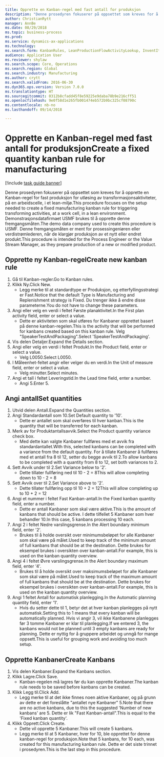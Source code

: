 ```yaml
--- 
title: Opprette en Kanban-regel med fast antall for produksjon
description: "Denne prosedyren fokuserer på oppsettet som kreves for å opprette en Kanban-regel for fast produksjon for utløsing av transformasjonsaktiviteter, på en arbeidscelle, i et lean-miljø."
author: ChristianRytt
manager: AnnBe
ms.date: 08/29/2018
ms.topic: business-process
ms.prod: 
ms.service: dynamics-ax-applications
ms.technology: 
ms.search.form: KanbanRules, LeanProductionFlowActivityLookup, InventItemIdLookupSimple, UnitOfMeasureLookup, KanbanCreate
audience: Application User
ms.reviewer: shylaw
ms.search.scope: Core, Operations
ms.search.region: Global
ms.search.industry: Manufacturing
ms.author: crytt
ms.search.validFrom: 2016-06-30
ms.dyn365.ops.version: Version 7.0.0
ms.translationtype: HT
ms.sourcegitcommit: 0312b8cfadd45f8e59225e9daba78b9e216cff51
ms.openlocfilehash: 9e0f58d1e265fb001474eb572b9bc325cf08790c
ms.contentlocale: nb-no
ms.lasthandoff: 09/14/2018

---
```

# <a name="create-a-fixed-quantity-kanban-rule-for-manufacturing"></a><span data-ttu-id="1da6f-103">Opprette en Kanban-regel med fast antall for produksjon</span><span class="sxs-lookup"><span data-stu-id="1da6f-103">Create a fixed quantity kanban rule for manufacturing</span></span>

[!include [task guide banner](../../includes/task-guide-banner.md)]

<span data-ttu-id="1da6f-104">Denne prosedyren fokuserer på oppsettet som kreves for å opprette en Kanban-regel for fast produksjon for utløsing av transformasjonsaktiviteter, på en arbeidscelle, i et lean-miljø.</span><span class="sxs-lookup"><span data-stu-id="1da6f-104">This procedure focuses on the setup needed to create a fixed manufacturing kanban rule for triggering transforming activities, at a work cell, in a lean environment.</span></span> <span data-ttu-id="1da6f-105">Demonstrasjonsdatafirmaet USMF brukes til å opprette denne fremgangsmåten.</span><span class="sxs-lookup"><span data-stu-id="1da6f-105">The demo data company used to create this procedure is USMF.</span></span> <span data-ttu-id="1da6f-106">Denne fremgangsmåten er ment for prosessingeniøren eller verdistrømlederen, når de klargjør produksjon av et nytt eller endret produkt.</span><span class="sxs-lookup"><span data-stu-id="1da6f-106">This procedure is intended for the Process Engineer or the Value Stream Manager, as they prepare production of a new or modified product.</span></span>


## <a name="create-new-kanban-rule"></a><span data-ttu-id="1da6f-107">Opprette ny Kanban-regel</span><span class="sxs-lookup"><span data-stu-id="1da6f-107">Create new kanban rule</span></span>
1. <span data-ttu-id="1da6f-108">Gå til Kanban-regler.</span><span class="sxs-lookup"><span data-stu-id="1da6f-108">Go to Kanban rules.</span></span>
2. <span data-ttu-id="1da6f-109">Klikk Ny.</span><span class="sxs-lookup"><span data-stu-id="1da6f-109">Click New.</span></span>
    * <span data-ttu-id="1da6f-110">Legg merke til at standardtype er Produksjon, og etterfyllingsstrategi er Fast.</span><span class="sxs-lookup"><span data-stu-id="1da6f-110">Notice that the default Type is Manufacturing and Replenishment strategy is Fixed.</span></span> <span data-ttu-id="1da6f-111">Du trenger ikke å endre disse parameterne.</span><span class="sxs-lookup"><span data-stu-id="1da6f-111">You do not have to change these parameters.</span></span>  
3. <span data-ttu-id="1da6f-112">Angi eller velg en verdi i feltet Første planaktivitet.</span><span class="sxs-lookup"><span data-stu-id="1da6f-112">In the First plan activity field, enter or select a value.</span></span>
    * <span data-ttu-id="1da6f-113">Dette er aktiviteten som skal utføres for Kanbaner opprettet basert på denne kanban-regelen.</span><span class="sxs-lookup"><span data-stu-id="1da6f-113">This is the activity that will be performed for kanbans created based on this kanban rule.</span></span>  <span data-ttu-id="1da6f-114">Velg "SpeakerTestAndPackaging".</span><span class="sxs-lookup"><span data-stu-id="1da6f-114">Select 'SpeakerTestAndPackaging'.</span></span>  
4. <span data-ttu-id="1da6f-115">Vis delen Detaljer.</span><span class="sxs-lookup"><span data-stu-id="1da6f-115">Expand the Details section.</span></span>
5. <span data-ttu-id="1da6f-116">Angi eller velg en verdi i feltet Produkt.</span><span class="sxs-lookup"><span data-stu-id="1da6f-116">In the Product field, enter or select a value.</span></span>
    * <span data-ttu-id="1da6f-117">Velg L0050.</span><span class="sxs-lookup"><span data-stu-id="1da6f-117">Select L0050.</span></span>  
6. <span data-ttu-id="1da6f-118">I Måleenhet-feltet angir eller velger du en verdi.</span><span class="sxs-lookup"><span data-stu-id="1da6f-118">In the Unit of measure field, enter or select a value.</span></span>
    * <span data-ttu-id="1da6f-119">Velg minutter.</span><span class="sxs-lookup"><span data-stu-id="1da6f-119">Select minutes.</span></span>  
7. <span data-ttu-id="1da6f-120">Angi et tall i feltet Leveringstid.</span><span class="sxs-lookup"><span data-stu-id="1da6f-120">In the Lead time field, enter a number.</span></span>
    * <span data-ttu-id="1da6f-121">Angi 5.</span><span class="sxs-lookup"><span data-stu-id="1da6f-121">Enter 5.</span></span>  

## <a name="set-quantities"></a><span data-ttu-id="1da6f-122">Angi antall</span><span class="sxs-lookup"><span data-stu-id="1da6f-122">Set quantities</span></span>
1. <span data-ttu-id="1da6f-123">Utvid delen Antall.</span><span class="sxs-lookup"><span data-stu-id="1da6f-123">Expand the Quantities section.</span></span>
2. <span data-ttu-id="1da6f-124">Angi Standardantall som 10.</span><span class="sxs-lookup"><span data-stu-id="1da6f-124">Set Default quantity to '10'.</span></span>
    * <span data-ttu-id="1da6f-125">Dette er antallet som skal overføres til hver kanban.</span><span class="sxs-lookup"><span data-stu-id="1da6f-125">This is the quantity that will be transferred for each kanban.</span></span>  
3. <span data-ttu-id="1da6f-126">Merk av for Produktantallsavvik.</span><span class="sxs-lookup"><span data-stu-id="1da6f-126">Select the Product quantity variance check box.</span></span>
    * <span data-ttu-id="1da6f-127">Med dette kan valgte Kanbaner fullføres med et avvik fra standardantallet.</span><span class="sxs-lookup"><span data-stu-id="1da6f-127">With this, selected kanbans can be completed with a variance from the default quantity.</span></span>  <span data-ttu-id="1da6f-128">For å tillate Kanbaner å fullføres med et antall fra 8 til 12, setter du begge avvik til 2.</span><span class="sxs-lookup"><span data-stu-id="1da6f-128">To allow kanbans to be completed with a quantity from 8 to 12, set both variances to 2.</span></span>  
4. <span data-ttu-id="1da6f-129">Sett Avvik under til 2.</span><span class="sxs-lookup"><span data-stu-id="1da6f-129">Set Variance below to '2'.</span></span>
    * <span data-ttu-id="1da6f-130">Dette tillater fullføring ned til 10 - 2 = 8</span><span class="sxs-lookup"><span data-stu-id="1da6f-130">This will allow completing down to 10 - 2 = 8</span></span>  
5. <span data-ttu-id="1da6f-131">Sett Avvik over til 2.</span><span class="sxs-lookup"><span data-stu-id="1da6f-131">Set Variance above to '2'.</span></span>
    * <span data-ttu-id="1da6f-132">Dette tillater fullføring opp til 10 + 2 = 12</span><span class="sxs-lookup"><span data-stu-id="1da6f-132">This will allow completing up to 10 + 2 = 12</span></span>  
6. <span data-ttu-id="1da6f-133">Angi et nummer i feltet Fast Kanban-antall.</span><span class="sxs-lookup"><span data-stu-id="1da6f-133">In the Fixed kanban quantity field, enter a number.</span></span>
    * <span data-ttu-id="1da6f-134">Dette er antall Kanbaner som skal være aktive.</span><span class="sxs-lookup"><span data-stu-id="1da6f-134">This is the amount of kanbans that should be active.</span></span> <span data-ttu-id="1da6f-135">I dette tilfellet 5 Kanbaner som hver behandler 10.</span><span class="sxs-lookup"><span data-stu-id="1da6f-135">In this case, 5 kanbans processing 10 each.</span></span>  
7. <span data-ttu-id="1da6f-136">Angi 2 i feltet Nedre varslingsgrense.</span><span class="sxs-lookup"><span data-stu-id="1da6f-136">In the Alert boundary minimum field, enter '2'.</span></span>
    * <span data-ttu-id="1da6f-137">Brukes til å holde oversikt over minimumsbeløpet for alle Kanbaner som skal være på målet.</span><span class="sxs-lookup"><span data-stu-id="1da6f-137">Used to keep track of the minimum amount of full kanbans that should be at the destination.</span></span> <span data-ttu-id="1da6f-138">Dette brukes for eksempel brukes i oversikten over kanban-antall.</span><span class="sxs-lookup"><span data-stu-id="1da6f-138">For example, this is used on the kanban quantity overview.</span></span>  
8. <span data-ttu-id="1da6f-139">Angi 4 i feltet Øvre varslingsgrense.</span><span class="sxs-lookup"><span data-stu-id="1da6f-139">In the Alert boundary maximum field, enter '4'.</span></span>
    * <span data-ttu-id="1da6f-140">Brukes til å holde oversikt over maksimumsbeløpet for alle Kanbaner som skal være på målet.</span><span class="sxs-lookup"><span data-stu-id="1da6f-140">Used to keep track of the maximum amount of full kanbans that should be at the destination.</span></span> <span data-ttu-id="1da6f-141">Dette brukes for eksempel brukes i oversikten over kanban-antall.</span><span class="sxs-lookup"><span data-stu-id="1da6f-141">For example, this is used on the kanban quantity overview.</span></span>  
9. <span data-ttu-id="1da6f-142">Angi 1 feltet Antall for automatisk planlegging.</span><span class="sxs-lookup"><span data-stu-id="1da6f-142">In the Automatic planning quantity field, enter '1'.</span></span>
    * <span data-ttu-id="1da6f-143">Hvis du setter dette til 1, betyr det at hver kanban planlegges på nytt automatisk.</span><span class="sxs-lookup"><span data-stu-id="1da6f-143">Setting this to 1 means that every kanban will be automatically planned.</span></span>   <span data-ttu-id="1da6f-144">Hvis vi angir 3, vil ikke Kanbanene planlegges før 3 tomme Kanbaner er klar til planlegging.</span><span class="sxs-lookup"><span data-stu-id="1da6f-144">If we entered 3, the kanbans would not be planned until 3 empty kanbans are ready for planning.</span></span> <span data-ttu-id="1da6f-145">Dette er nyttig for å gruppere arbeidet og unngå for mange oppsett.</span><span class="sxs-lookup"><span data-stu-id="1da6f-145">This is useful for grouping work and avoiding too much setup.</span></span>  

## <a name="create-kanbans"></a><span data-ttu-id="1da6f-146">Opprette Kanbaner</span><span class="sxs-lookup"><span data-stu-id="1da6f-146">Create Kanbans</span></span>
1. <span data-ttu-id="1da6f-147">Vis delen Kanbaner.</span><span class="sxs-lookup"><span data-stu-id="1da6f-147">Expand the Kanbans section.</span></span>
2. <span data-ttu-id="1da6f-148">Klikk Lagre.</span><span class="sxs-lookup"><span data-stu-id="1da6f-148">Click Save.</span></span>
    * <span data-ttu-id="1da6f-149">Kanban-regelen må lagres før du kan opprette Kanbaner.</span><span class="sxs-lookup"><span data-stu-id="1da6f-149">The kanban rule needs to be saved before kanbans can be created.</span></span>  
3. <span data-ttu-id="1da6f-150">Klikk Legg til.</span><span class="sxs-lookup"><span data-stu-id="1da6f-150">Click Add.</span></span>
    * <span data-ttu-id="1da6f-151">Legg merke til at det ikke finnes noen aktive Kanbaner, og på grunn av dette er det foreslåtte "antallet nye Kanbaner" 5.</span><span class="sxs-lookup"><span data-stu-id="1da6f-151">Note that there are no active kanbans, due to this the suggested 'Number of new kanbans' are 5.</span></span> <span data-ttu-id="1da6f-152">Dette er lik "Fast Kanban-antall".</span><span class="sxs-lookup"><span data-stu-id="1da6f-152">This is equal to the 'Fixed kanban quantity'.</span></span>  
4. <span data-ttu-id="1da6f-153">Klikk Opprett.</span><span class="sxs-lookup"><span data-stu-id="1da6f-153">Click Create.</span></span>
    * <span data-ttu-id="1da6f-154">Dette vil opprette 5 Kanbaner.</span><span class="sxs-lookup"><span data-stu-id="1da6f-154">This will create 5 kanbans.</span></span>  
    * <span data-ttu-id="1da6f-155">Legg merke til at 5 Kanbaner, hver for 10, ble opprettet for denne kanban-regel for produksjon.</span><span class="sxs-lookup"><span data-stu-id="1da6f-155">Note that 5 kanbans, for 10 each, was created for this manufacturing kanban rule.</span></span> <span data-ttu-id="1da6f-156">Dette er det siste trinnet i prosedyren.</span><span class="sxs-lookup"><span data-stu-id="1da6f-156">This is the last step in this procedure.</span></span>  


